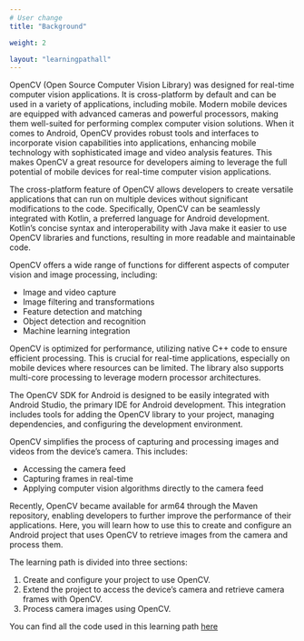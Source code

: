 ```yaml
---
# User change
title: "Background"

weight: 2

layout: "learningpathall"
---
```

OpenCV (Open Source Computer Vision Library) was designed for real-time computer vision applications. It is cross-platform by default and can be used in a variety of applications, including mobile. Modern mobile devices are equipped with advanced cameras and powerful processors, making them well-suited for performing complex computer vision solutions. When it comes to Android, OpenCV provides robust tools and interfaces to incorporate vision capabilities into applications, enhancing mobile technology with sophisticated image and video analysis features. This makes OpenCV a great resource for developers aiming to leverage the full potential of mobile devices for real-time computer vision applications.

The cross-platform feature of OpenCV allows developers to create versatile applications that can run on multiple devices without significant modifications to the code. Specifically, OpenCV can be seamlessly integrated with Kotlin, a preferred language for Android development. Kotlin’s concise syntax and interoperability with Java make it easier to use OpenCV libraries and functions, resulting in more readable and maintainable code.

OpenCV offers a wide range of functions for different aspects of computer vision and image processing, including:
- Image and video capture
- Image filtering and transformations
- Feature detection and matching
- Object detection and recognition
- Machine learning integration

OpenCV is optimized for performance, utilizing native C++ code to ensure efficient processing. This is crucial for real-time applications, especially on mobile devices where resources can be limited. The library also supports multi-core processing to leverage modern processor architectures.

The OpenCV SDK for Android is designed to be easily integrated with Android Studio, the primary IDE for Android development. This integration includes tools for adding the OpenCV library to your project, managing dependencies, and configuring the development environment.

OpenCV simplifies the process of capturing and processing images and videos from the device’s camera. This includes:
- Accessing the camera feed
- Capturing frames in real-time
- Applying computer vision algorithms directly to the camera feed

Recently, OpenCV became available for arm64 through the Maven repository, enabling developers to further improve the performance of their applications. Here, you will learn how to use this to create and configure an Android project that uses OpenCV to retrieve images from the camera and process them.

The learning path is divided into three sections:
1. Create and configure your project to use OpenCV.
2. Extend the project to access the device’s camera and retrieve camera frames with OpenCV.
3. Process camera images using OpenCV.

You can find all the code used in this learning path [here](https://github.com/dawidborycki/Arm64OpenCVCamera.git)
